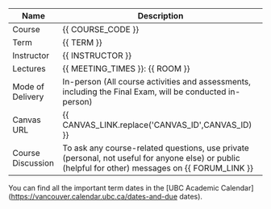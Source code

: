 
| Name       | Description                     |
|------------|---------------------------------|
| Course            | {{ COURSE_CODE }}               |
| Term              | {{ TERM }}                      |
| Instructor        | {{ INSTRUCTOR }}                |
| Lectures          | {{ MEETING_TIMES }}: {{ ROOM }} |
| Mode of Delivery  | In-person (All course activities and assessments, including the Final Exam, will be conducted in-person) |
| Canvas URL        | {{ CANVAS_LINK.replace('CANVAS_ID',CANVAS_ID) }}                                                                                                   |
| Course Discussion | To ask any course-related questions, use private (personal, not useful for anyone else) or public (helpful for other) messages on {{ FORUM_LINK }} |

You can find all the important term dates in the [UBC Academic Calendar](https://vancouver.calendar.ubc.ca/dates-and-due dates).

<!--
```{warning}
If there is a lab and/or tutorial listed on the SSC for this course, You **must** register for all course elements without conflicts, otherwise the department will remove you from the course! There are usually lab or tutorial exemptions for some students (i.e. those repeating the course) and instructions for that will be in this syllabus.
```
-->
